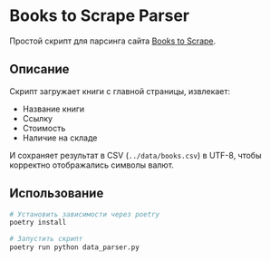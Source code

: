 # Books to Scrape Parser

Простой скрипт для парсинга сайта [Books to Scrape](http://books.toscrape.com/).

## Описание

Скрипт загружает книги с главной страницы, извлекает:
- Название книги
- Ссылку
- Стоимость
- Наличие на складе

И сохраняет результат в CSV (`../data/books.csv`) в UTF-8, чтобы корректно отображались символы валют.

## Использование

```bash
# Установить зависимости через poetry
poetry install

# Запустить скрипт
poetry run python data_parser.py
